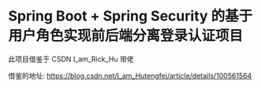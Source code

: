 # Spring Boot + Spring Security 的基于用户角色实现前后端分离登录认证项目

此项目借鉴于 CSDN I_am_Rick_Hu 带佬

借鉴的地址: https://blog.csdn.net/I_am_Hutengfei/article/details/100561564
